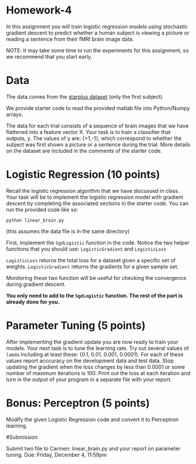 # Homework-4


In this assignment you will train logistic regression models using stochastic gradient descent to predict whether a human subject is viewing a picture or reading a sentence from their fMRI brain image data.


NOTE: It may take some time to run the experiments for this assignment, so we recommend that you start early. 

# Data

The data comes from the [starplus dataset](http://www.cs.cmu.edu/afs/cs.cmu.edu/project/theo-81/www/) (only the first subject). 

We provide starter code to read the provided matlab file into Python/Numpy arrays. 

The data for each trial consists of a sequence of brain images that we have flattened into a feature vector X. Your task is to train a classifier that outputs, y. The values of y are: {+1,-1}, which correspond to whether the subject was first shown a picture or a sentence during the trial. More details on the dataset are included in the comments of the starter code.

# Logistic Regression (10 points)

Recall the logistic regression algorithm that we have discussed in class. Your task will be to implement the logistic regression model with gradient descent by completing the associated sections in the starter code. You can run the provided code like so:

```
python linear_brain.py

```


(this assumes the data file is in the same directory)


First, implement the `SgdLogistic` function in the code. Notice the two helper functions that you should use: `LogisticGradient` and `LogisticLoss` 

`LogisticLoss` returns the total loss for a dataset given a specific set of weights. 
`LogisticGradient` returns the gradients for a given sample set.

Monitoring these two function will be useful for checking the convergence during gradient descent.

**You only need to add to the `SgdLogistic` function. The rest of the part is already done for you.** 


# Parameter Tuning (5 points)

After implementing the gradient update you are now ready to train your models. Your next task is to tune the learning rate. Try out several values of `lamda` including at least these: {0.1, 0.01, 0.001, 0.0001}. For each of these values report acccuracy on the development data and test data. Stop updating the gradient when the loss changes by less than 0.0001 or some number of maximum iterations is 100. Print out the loss at each iteration and turn in the output of your program in a separate file with your report.


# Bonus: Perceptron (5 points)

Modify the given Logistic Regression code and convert it to Perceptron learning. 



#Submission

Submit two file to Carmen: linear_brain.py and your report on parameter tuning.
Due: Friday, December 4, 11:59pm




